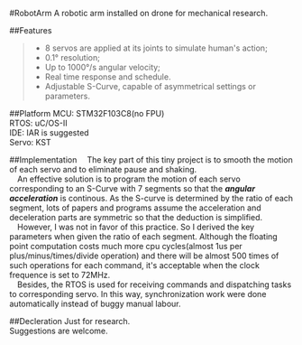 #RobotArm
A robotic arm installed on drone for mechanical research.  

##Features
> * 8 servos are applied at its joints to simulate human's action;  
> * 0.1&deg; resolution;  
> * Up to 1000&deg;/s angular velocity;  
> * Real time response and schedule.  
> * Adjustable S-Curve, capable of asymmetrical settings or parameters.

##Platform
MCU: STM32F103C8(no FPU)  
RTOS: uC/OS-II  
IDE: IAR is suggested  
Servo: KST  

##Implementation
&emsp;The key part of this tiny project is to smooth the motion of each servo and to eliminate pause and shaking.  
&emsp;An effective solution is to program the motion of each servo corresponding to an S-Curve with 7 segments so that the ___angular acceleration___ is continous. As the S-curve is determined by the ratio of each segment, lots of papers and programs assume the acceleration and deceleration parts are symmetric so that the deduction is simplified.  
&emsp;However, I was not in favor of this practice. So I derived the key parameters when given the ratio of each segment. Although the floating point computation costs much more cpu cycles(almost 1us per plus/minus/times/divide operation) and there will be almost 500 times of such operations for each command, it's acceptable when the clock frequence is set to 72MHz.  
&emsp;Besides, the RTOS is used for receiving commands and dispatching tasks to corresponding servo. In this way, synchronization work were done automatically instead of buggy manual labour. 

##Decleration
Just for research.   
Suggestions are welcome.
